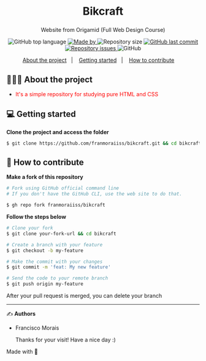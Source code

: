 <h1 align="center">
  Bikcraft
</h1>

<h3 align="center">
  
</h3>

<p align="center">Website from Origamid (Full Web Design Course)</p>

<p align="center">
  <img alt="GitHub top language" src="https://img.shields.io/github/languages/top/franmoraiiss/bikcraft">

  <a href="https://www.linkedin.com/in/franmorais/">
    <img alt="Made by" src="https://img.shields.io/badge/made%20by-Francisco%20Morais-gree">
  </a>
  
  <img alt="Repository size" src="https://img.shields.io/github/repo-size/franmoraiiss/bikcraft">
  
  <a href="https://github.com/franmoraiiss/bikcraft/commits/main">
    <img alt="GitHub last commit" src="https://img.shields.io/github/last-commit/franmoraiiss/bikcraft">
  </a>
  
  <a href="https://github.com/franmoraiiss/bikcraft/issues">
    <img alt="Repository issues" src="https://img.shields.io/github/issues/franmoraiiss/bikcraft">
  </a>
  
  <img alt="GitHub" src="https://img.shields.io/github/license/franmoraiiss/bikcraft">
</p>

<p align="center">
  <a href="#-about-the-project">About the project</a>&nbsp;&nbsp;&nbsp;|&nbsp;&nbsp;&nbsp;
  <a href="#-getting-started">Getting started</a>&nbsp;&nbsp;&nbsp;|&nbsp;&nbsp;&nbsp;
  <a href="#-how-to-contribute">How to contribute</a>&nbsp;&nbsp;&nbsp;&nbsp;&nbsp;&nbsp;
</p>

## 👨🏻‍💻 About the project

- <p style="color: red;">It's a simple repository for studying pure HTML and CSS</p>

## 💻 Getting started

**Clone the project and access the folder**

```bash
$ git clone https://github.com/franmoraiiss/bikcraft.git && cd bikcraft
```

## 🤔 How to contribute

**Make a fork of this repository**

```bash
# Fork using GitHub official command line
# If you don't have the GitHub CLI, use the web site to do that.

$ gh repo fork franmoraiiss/bikcraft
```

**Follow the steps below**

```bash
# Clone your fork
$ git clone your-fork-url && cd bikcraft

# Create a branch with your feature
$ git checkout -b my-feature

# Make the commit with your changes
$ git commit -m 'feat: My new feature'

# Send the code to your remote branch
$ git push origin my-feature
```

After your pull request is merged, you can delete your branch

---

✍️ **Authors**

- <p>Francisco Morais</p>
  Thanks for your visit! Have a nice day :)

Made with 💜
